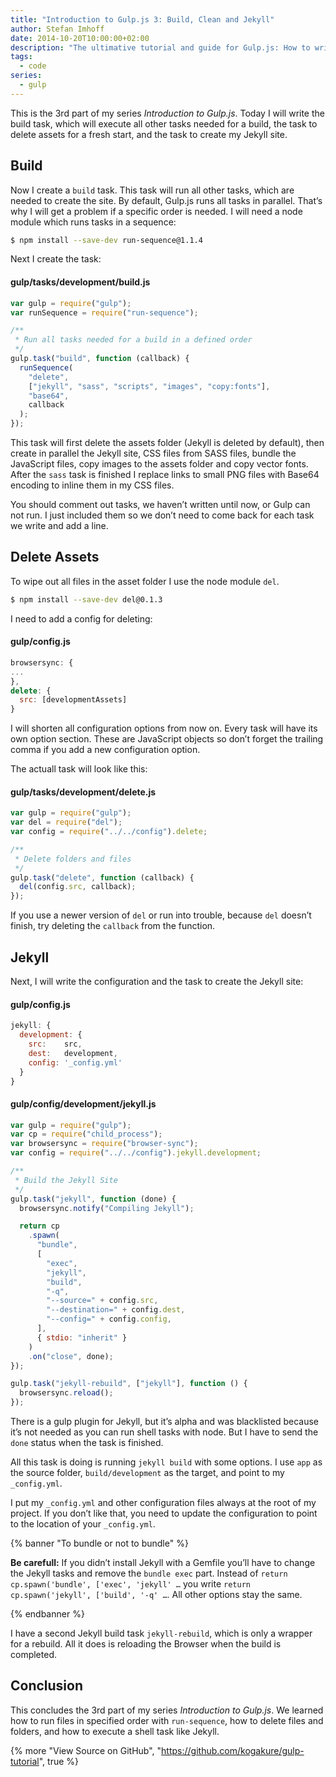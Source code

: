 ```yaml
---
title: "Introduction to Gulp.js 3: Build, Clean and Jekyll"
author: Stefan Imhoff
date: 2014-10-20T10:00:00+02:00
description: "The ultimative tutorial and guide for Gulp.js: How to write tasks for cleaning files and folders, generating the build and the website with Jekyll."
tags:
  - code
series:
  - gulp
---
```


This is the 3rd part of my series _Introduction to Gulp.js_. Today I will write the build task, which will execute all other tasks needed for a build, the task to delete assets for a fresh start, and the task to create my Jekyll site.

## Build

Now I create a `build` task. This task will run all other tasks, which are needed to create the site. By default, Gulp.js runs all tasks in parallel. That’s why I will get a problem if a specific order is needed. I will need a node module which runs tasks in a sequence:

```bash
$ npm install --save-dev run-sequence@1.1.4
```

Next I create the task:

#### gulp/tasks/development/build.js

```javascript
var gulp = require("gulp");
var runSequence = require("run-sequence");

/**
 * Run all tasks needed for a build in a defined order
 */
gulp.task("build", function (callback) {
  runSequence(
    "delete",
    ["jekyll", "sass", "scripts", "images", "copy:fonts"],
    "base64",
    callback
  );
});
```

This task will first delete the assets folder (Jekyll is deleted by default), then create in parallel the Jekyll site, CSS files from SASS files, bundle the JavaScript files, copy images to the assets folder and copy vector fonts. After the `sass` task is finished I replace links to small PNG files with Base64 encoding to inline them in my CSS files.

You should comment out tasks, we haven’t written until now, or Gulp can not run. I just included them so we don’t need to come back for each task we write and add a line.

## Delete Assets

To wipe out all files in the asset folder I use the node module `del`.

```bash
$ npm install --save-dev del@0.1.3
```

I need to add a config for deleting:

#### gulp/config.js

```javascript
browsersync: {
...
},
delete: {
  src: [developmentAssets]
}
```

I will shorten all configuration options from now on. Every task will have its own option section. These are JavaScript objects so don’t forget the trailing comma if you add a new configuration option.

The actuall task will look like this:

#### gulp/tasks/development/delete.js

```javascript
var gulp = require("gulp");
var del = require("del");
var config = require("../../config").delete;

/**
 * Delete folders and files
 */
gulp.task("delete", function (callback) {
  del(config.src, callback);
});
```

If you use a newer version of `del` or run into trouble, because `del` doesn’t finish, try deleting the `callback` from the function.

## Jekyll

Next, I will write the configuration and the task to create the Jekyll site:

#### gulp/config.js

```javascript
jekyll: {
  development: {
    src:    src,
    dest:   development,
    config: '_config.yml'
  }
}
```

#### gulp/config/development/jekyll.js

```javascript
var gulp = require("gulp");
var cp = require("child_process");
var browsersync = require("browser-sync");
var config = require("../../config").jekyll.development;

/**
 * Build the Jekyll Site
 */
gulp.task("jekyll", function (done) {
  browsersync.notify("Compiling Jekyll");

  return cp
    .spawn(
      "bundle",
      [
        "exec",
        "jekyll",
        "build",
        "-q",
        "--source=" + config.src,
        "--destination=" + config.dest,
        "--config=" + config.config,
      ],
      { stdio: "inherit" }
    )
    .on("close", done);
});

gulp.task("jekyll-rebuild", ["jekyll"], function () {
  browsersync.reload();
});
```

There is a gulp plugin for Jekyll, but it’s alpha and was blacklisted because it’s not needed as you can run shell tasks with node. But I have to send the `done` status when the task is finished.

All this task is doing is running `jekyll build` with some options. I use `app` as the source folder, `build/development` as the target, and point to my `_config.yml`.

I put my `_config.yml` and other configuration files always at the root of my project. If you don’t like that, you need to update the configuration to point to the location of your `_config.yml`.

{% banner "To bundle or not to bundle" %}

**Be carefull:** If you didn’t install Jekyll with a Gemfile you’ll have to change the Jekyll tasks and remove the `bundle exec` part. Instead of `return cp.spawn('bundle', ['exec', 'jekyll' …` you write `return cp.spawn('jekyll', ['build', '-q' …`. All other options stay the same.

{% endbanner %}

I have a second Jekyll build task `jekyll-rebuild`, which is only a wrapper for a rebuild. All it does is reloading the Browser when the build is completed.

## Conclusion

This concludes the 3rd part of my series _Introduction to Gulp.js_. We learned how to run files in specified order with `run-sequence`, how to delete files and folders, and how to execute a shell task like Jekyll.

{% more "View Source on GitHub", "https://github.com/kogakure/gulp-tutorial", true %}
